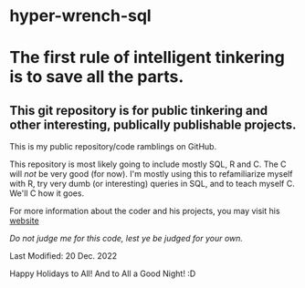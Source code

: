 # hyper-wrench-sql
The first rule of intelligent tinkering is to save all the parts.
==============================================================
This git repository is for public tinkering and other interesting, publically publishable projects.
--------------------------------------------------------------
This is my public repository/code ramblings on GitHub.

This repository is most likely going to include mostly SQL, R and C.  The C will _not_ be very good (for now).  I'm mostly using this to refamiliarize myself with R, try very dumb (or interesting) queries in SQL, and to teach myself C.  We'll C how it goes.

For more information about the coder and his projects, you may visit his [website](www.zacharyklagge.com)

_Do not judge me for this code, lest ye be judged for your own._

Last Modified: 20 Dec. 2022

Happy Holidays to All!  And to All a Good Night! :D
